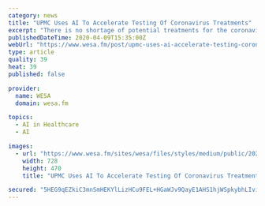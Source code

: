 ```yaml
---
category: news
title: "UPMC Uses AI To Accelerate Testing Of Coronavirus Treatments"
excerpt: "There is no shortage of potential treatments for the coronavirus—the real shortage is the time to figure out which ones work best. But UPMC says it plans to use artificial intelligence to accelerate the timetable for winnowing out approaches that don’t work. And among the first drugs to be tested will be anti-malarial medication ..."
publishedDateTime: 2020-04-09T15:35:00Z
webUrl: "https://www.wesa.fm/post/upmc-uses-ai-accelerate-testing-coronavirus-treatments"
type: article
quality: 39
heat: 39
published: false

provider:
  name: WESA
  domain: wesa.fm

topics:
  - AI in Healthcare
  - AI

images:
  - url: "https://www.wesa.fm/sites/wesa/files/styles/medium/public/202004/anguspic.png"
    width: 728
    height: 470
    title: "UPMC Uses AI To Accelerate Testing Of Coronavirus Treatments"

secured: "5HEG9qEZkiC3mnSmHEKYlLizHCu9FEL+HGaWJv9QayE1AHS1hjWSpkybhLIvi2AR9FNLt49uu57fdNWMRK9AFV48haNXctIU8gQM0MMMcsKEMTP7B70Z4L6GifN98Dpa95tymqyRPnhk9pXgmjSbnDa6dIBbuiufm5yqjOuPjiQF2erQPNHqJp4roqbug64zzmNWxSgnnwzzKePmGu3xIBEEnoul/jaTSH5DgEZtA6VrRKMK5MHxWo6QvkVqtadU7CYzDsnRrPFJ9YDsr3LJV6KGe842r71SVGAalbMVGU33oaJJbibtREcToEUGPyN6Nmlg77yXj/QxGyM2KZFJXqwDf2bvMiKfLXOVJvXR6ZaOZ7jsWhWh/TR0YiVbP68/+wNM8P3sG0jpueyTc/efMOwFtXgPm9lzuxoSVo7B8v38c79CDAvgXIOLNGDpxlkG+h5pWA1QiA28QJ66AKUTcvcqhGE4C5L+yX9tVQI3Kzg=;KznrHdDpt7UUfY6WZKhu9w=="
---
```


